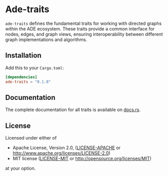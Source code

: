 # Ade-traits

`ade-traits` defines the fundamental traits for working with directed graphs within the ADE ecosystem. These traits provide a common interface for nodes, edges, and graph views, ensuring interoperability between different graph implementations and algorithms.

## Installation

Add this to your `Cargo.toml`:

```toml
[dependencies]
ade-traits = "0.1.0"
```

## Documentation

The complete documentation for all traits is available on [docs.rs](https://docs.rs/ade-traits).

## License

Licensed under either of

* Apache License, Version 2.0, ([LICENSE-APACHE](LICENSE-APACHE) or http://www.apache.org/licenses/LICENSE-2.0)
* MIT license ([LICENSE-MIT](LICENSE-MIT) or http://opensource.org/licenses/MIT)

at your option.
